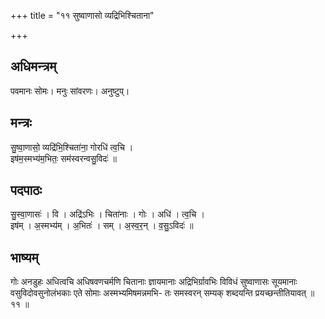 +++
title = "११ सुष्वाणासो व्यद्रिभिश्चिताना"

+++
## अधिमन्त्रम्
पवमानः सोमः। मनुः सांवरणः। अनुष्टुप्।

## मन्त्रः
सु॒ष्वा॒णासो॒ व्यद्रि॑भि॒श्चिता॑ना॒ गोरधि॑ त्व॒चि ।  
इष॑म॒स्मभ्य॑म॒भितः॒ सम॑स्वरन्वसु॒विदः॑ ॥

## पदपाठः
सु॒स्वा॒णासः॑ । वि । अद्रि॑ऽभिः । चिता॑नाः । गोः । अधि॑ । त्व॒चि ।  
इष॑म् । अ॒स्मभ्य॑म् । अ॒भितः॑ । सम् । अ॒स्व॒र॒न् । व॒सु॒ऽविदः॑ ॥

## भाष्यम्
गोः अनडुहः अधित्वचि अधिषवणचर्मणि चितानाः ज्ञायमानाः अद्रिभिर्ग्रावभिः विविधं सुष्वाणासः सूयमानाः वसुविदोवसुनोलंभकाः एते सोमाः अस्मभ्यमिषमन्नमभि- तः समस्वरन् सम्यक् शब्दयन्ति प्रयच्छन्तीतियावत् ॥ ११ ॥